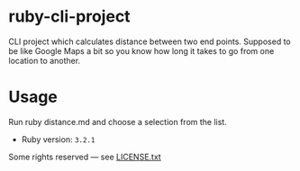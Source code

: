 # ruby-cli-project

CLI project which calculates distance between two end points.
Supposed to be like Google Maps a bit so you know how long it takes to go from one location to another.

# Usage
Run ruby distance.md and choose a selection from the list.

- Ruby version: `3.2.1`

Some rights reserved — see [LICENSE.txt](LICENSE.txt)
